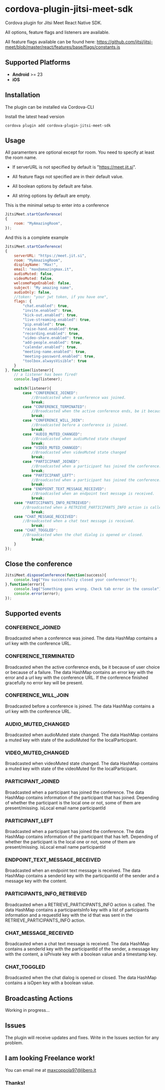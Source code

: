 # cordova-plugin-jitsi-meet-sdk
Cordova plugin for Jitsi Meet React Native SDK.

All options, feature flags and listeners are available. 

All feature flags available can be found here: https://github.com/jitsi/jitsi-meet/blob/master/react/features/base/flags/constants.js

## Supported Platforms
- __Android__ >= 23
- __iOS__

## Installation
The plugin can be installed via Cordova-CLI

Install the latest head version
```
cordova plugin add cordova-plugin-jitsi-meet-sdk
```

## Usage
All paramenters are optional except for room. You need to specify at least the room name.

- If serverURL is not specified by default is "https://meet.jit.si".

- All feature flags not specified are in their default value.

- All boolean options by default are false.

- All string options by default are empty.

This is the minimal setup to enter into a conference
```js
JitsiMeet.startConference(
{
    room: "MyAmazingRoom",
});
```


And this is a complete example
```js
JitsiMeet.startConference(
{
    serverURL: "https://meet.jit.si",
    room: "MyAmazingRoom",
    displayName: "Max!",
    email: "max@amazingmax.it",
    audioMuted: false,
    videoMuted: false,
    welcomePageEnabled: false,
    subject: "My amazing name",
    audioOnly: false,
    //token: "your jwt token, if you have one",
    flags: {
        "chat.enabled": true,
        "invite.enabled": true,
        "kick-out.enabled": true,
        "live-streaming.enabled": true,
        "pip.enabled": true,
        "raise-hand.enabled":true,
        "recording.enabled": true,
        "video-share.enabled": true,
        "add-people.enabled": true,
        "calendar.enabled": true,
        "meeting-name.enabled": true,
        "meeting-password.enabled": true,
        "toolbox.alwaysVisible": true
    }
}, function(listener){
    // a listener has been fired!
    console.log(listener);
    
    switch(listener){
        case "CONFERENCE_JOINED":
            //Broadcasted when a conference was joined.
            break;
        case "CONFERENCE_TERMINATED":
            //Broadcasted when the active conference ends, be it because of user choice or because of a failure.
            break;
        case "CONFERENCE_WILL_JOIN":
            //Broadcasted before a conference is joined. 
            break;
        case "AUDIO_MUTED_CHANGED":
            //Broadcasted when audioMuted state changed
            break;
        case "VIDEO_MUTED_CHANGED":
            //Broadcasted when videoMuted state changed
            break;
        case "PARTICIPANT_JOINED":
            //Broadcasted when a participant has joined the conference. 
            break;
        case "PARTICIPANT_LEFT":
            //Broadcasted when a participant has joined the conference.
            break;
        case "ENDPOINT_TEXT_MESSAGE_RECEIVED":
            //Broadcasted when an endpoint text message is received. 
            break;
	case "PARTICIPANTS_INFO_RETRIEVED":
	    //Broadcasted when a RETRIEVE_PARTICIPANTS_INFO action is called. 
            break;
	case "CHAT_MESSAGE_RECEIVED":
	    //Broadcasted when a chat text message is received.
            break;
	case "CHAT_TOGGLED":
	    //Broadcasted when the chat dialog is opened or closed.
            break;
    }
});
```

## Close the conference
```js
JitsiMeet.disposeConference(function(success){
	console.log("You successfully closed your conference!");
},function(error){
	console.log("Something goes wrong. Check tab error in the console");
	console.error(error);
});
```

## Supported events

### CONFERENCE_JOINED
Broadcasted when a conference was joined. The data HashMap contains a url key with the conference URL.

### CONFERENCE_TERMINATED
Broadcasted when the active conference ends, be it because of user choice or because of a failure. The data HashMap contains an error key with the error and a url key with the conference URL. If the conference finished gracefully no error key will be present.

### CONFERENCE_WILL_JOIN
Broadcasted before a conference is joined. The data HashMap contains a url key with the conference URL.

### AUDIO_MUTED_CHANGED
Broadcasted when audioMuted state changed. The data HashMap contains a muted key with state of the audioMuted for the localParticipant.

### VIDEO_MUTED_CHANGED
Broadcasted when videoMuted state changed. The data HashMap contains a muted key with state of the videoMuted for the localParticipant.

### PARTICIPANT_JOINED
Broadcasted when a participant has joined the conference. The data HashMap contains information of the participant that has joined. Depending of whether the participant is the local one or not, some of them are present/missing. isLocal email name participantId

### PARTICIPANT_LEFT
Broadcasted when a participant has joined the conference. The data HashMap contains information of the participant that has left. Depending of whether the participant is the local one or not, some of them are present/missing. isLocal email name participantId

### ENDPOINT_TEXT_MESSAGE_RECEIVED
Broadcasted when an endpoint text message is received. The data HashMap contains a senderId key with the participantId of the sender and a message key with the content.

### PARTICIPANTS_INFO_RETRIEVED
Broadcasted when a RETRIEVE_PARTICIPANTS_INFO action is called. The data HashMap contains a participantsInfo key with a list of participants information and a requestId key with the id that was sent in the RETRIEVE_PARTICIPANTS_INFO action.

### CHAT_MESSAGE_RECEIVED
Broadcasted when a chat text message is received. The data HashMap contains a senderId key with the participantId of the sender, a message key with the content, a isPrivate key with a boolean value and a timestamp key.

### CHAT_TOGGLED
Broadcasted when the chat dialog is opened or closed. The data HashMap contains a isOpen key with a boolean value.

## Broadcasting Actions
Working in progress...

## Issues
The plugin will receive updates and fixes. Write in the Issues section for any problem.

## I am looking Freelance work!
You can email me at maxcoppola97@libero.it

### Thanks!
